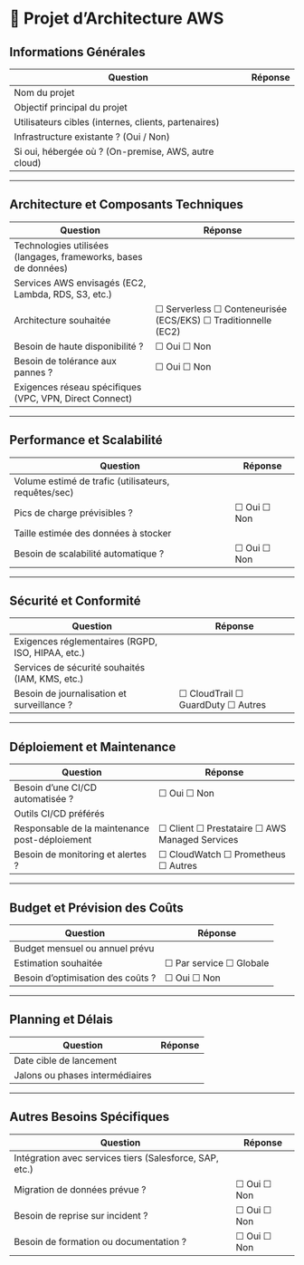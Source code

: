 # 🧾 Projet d’Architecture AWS

##  Informations Générales
| Question | Réponse |
|---------|---------|
| Nom du projet |  |
| Objectif principal du projet |  |
| Utilisateurs cibles (internes, clients, partenaires) |  |
| Infrastructure existante ? (Oui / Non) |  |
| Si oui, hébergée où ? (On-premise, AWS, autre cloud) |  |

---

##  Architecture et Composants Techniques
| Question | Réponse |
|---------|---------|
| Technologies utilisées (langages, frameworks, bases de données) |  |
| Services AWS envisagés (EC2, Lambda, RDS, S3, etc.) |  |
| Architecture souhaitée | ☐ Serverless ☐ Conteneurisée (ECS/EKS) ☐ Traditionnelle (EC2) |
| Besoin de haute disponibilité ? | ☐ Oui ☐ Non |
| Besoin de tolérance aux pannes ? | ☐ Oui ☐ Non |
| Exigences réseau spécifiques (VPC, VPN, Direct Connect) |  |

---

## Performance et Scalabilité
| Question | Réponse |
|---------|---------|
| Volume estimé de trafic (utilisateurs, requêtes/sec) |  |
| Pics de charge prévisibles ? | ☐ Oui ☐ Non |
| Taille estimée des données à stocker |  |
| Besoin de scalabilité automatique ? | ☐ Oui ☐ Non |

---

## Sécurité et Conformité
| Question | Réponse |
|---------|---------|
| Exigences réglementaires (RGPD, ISO, HIPAA, etc.) |  |
| Services de sécurité souhaités (IAM, KMS, etc.) |  |
| Besoin de journalisation et surveillance ? | ☐ CloudTrail ☐ GuardDuty ☐ Autres |

---

## Déploiement et Maintenance
| Question | Réponse |
|---------|---------|
| Besoin d’une CI/CD automatisée ? | ☐ Oui ☐ Non |
| Outils CI/CD préférés |  |
| Responsable de la maintenance post-déploiement | ☐ Client ☐ Prestataire ☐ AWS Managed Services |
| Besoin de monitoring et alertes ? | ☐ CloudWatch ☐ Prometheus ☐ Autres |

---

## Budget et Prévision des Coûts
| Question | Réponse |
|---------|---------|
| Budget mensuel ou annuel prévu |  |
| Estimation souhaitée | ☐ Par service ☐ Globale |
| Besoin d’optimisation des coûts ? | ☐ Oui ☐ Non |

---

## Planning et Délais
| Question | Réponse |
|---------|---------|
| Date cible de lancement |  |
| Jalons ou phases intermédiaires |  |

---

## Autres Besoins Spécifiques
| Question | Réponse |
|---------|---------|
| Intégration avec services tiers (Salesforce, SAP, etc.) |  |
| Migration de données prévue ? | ☐ Oui ☐ Non |
| Besoin de reprise sur incident ? | ☐ Oui ☐ Non |
| Besoin de formation ou documentation ? | ☐ Oui ☐ Non 
